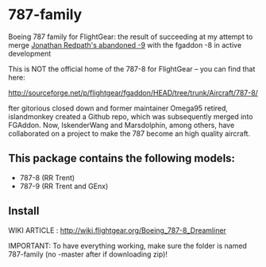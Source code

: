 # 787-family
Boeing 787 family for FlightGear: the result of succeeding at my attempt to merge [Jonathan Redpath's abandoned -9](https://github.com/legoboyvdlp/787-9) with the fgaddon -8 in active development

This is NOT the official home of the 787-8 for FlightGear – you can find that here:

http://sourceforge.net/p/flightgear/fgaddon/HEAD/tree/trunk/Aircraft/787-8/

fter gitorious closed down and former maintainer Omega95 retired, islandmonkey created a Github repo, which was subsequently merged into FGAddon. Now, IskenderWang and Marsdolphin, among others, have collaborated on a project to make the 787 become an high quality aircraft.

This package contains the following models:
-------

- 787-8 (RR Trent)
- 787-9 (RR Trent and GEnx)


Install
-------

WIKI ARTICLE : http://wiki.flightgear.org/Boeing_787-8_Dreamliner

IMPORTANT: To have everything working, make sure the folder is named 787-family (no -master after if downloading zip)!
